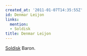 ```yaml
---
created_at: '2011-01-07T14:35:55Z'
id: Denmar Leijon
links:
  mention:
  - Soldisk
title: Denmar Leijon
---
```


[Soldisk] Baron.

  [Soldisk]: Soldisk
